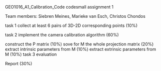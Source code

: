 GEO1016_A1_Calibration_Code
codesmall assignment 1

Team members: Siebren Meines, Marieke van Esch, Christos Chondos

task 1 collect at least 6 pairs of 3D-2D corresponding points (10%)

task 2 implement the camera calibration algorithm (60%)

construct the P matrix (10%)
sove for M the whole projection matrix (20%)
extract intrinsic parameters from M (10%)
extract extrinsic parameters from M (10%)
task 3 evaluation

Report (30%)
